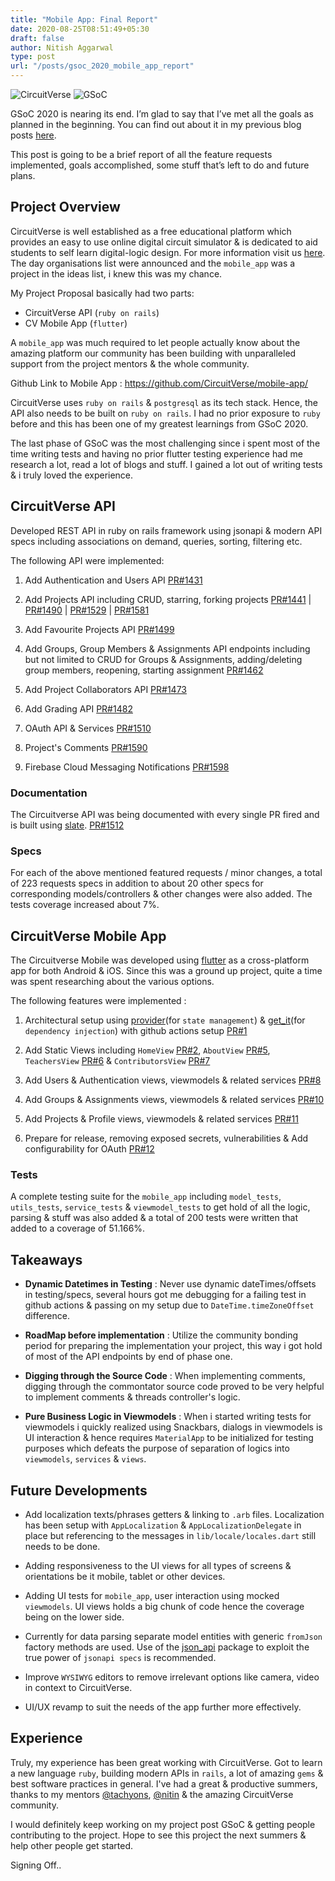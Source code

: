 ```yaml
---
title: "Mobile App: Final Report"
date: 2020-08-25T08:51:49+05:30
draft: false
author: Nitish Aggarwal
type: post
url: "/posts/gsoc_2020_mobile_app_report"
---
```


![CircuitVerse](/images/cv_cover.png)
![GSoC](/images/gsoc_cover.png)

GSoC 2020 is nearing its end. I’m glad to say that I’ve met all the goals as planned in the beginning. You can find out about it in my previous blog posts [here](https://nitish145.github.io/blog).

This post is going to be a brief report of all the feature requests implemented, goals accomplished, some stuff that’s left to do and future plans.

## Project Overview

CircuitVerse is well established as a free educational platform which provides an easy to use online digital circuit simulator & is dedicated to aid students to self learn digital-logic design. For more information visit us [here](http://circuitverse.org/). The day organisations list were announced and the `mobile_app` was a project in the ideas list, i knew this was my chance.

My Project Proposal basically had two parts:

- CircuitVerse API (`ruby on rails`)
- CV Mobile App (`flutter`)

A `mobile_app` was much required to let people actually know about the amazing platform our community has been building with unparalleled support from the project mentors & the whole community.

Github Link to Mobile App : https://github.com/CircuitVerse/mobile-app/

CircuitVerse uses `ruby on rails` & `postgresql` as its tech stack. Hence, the API also needs to be built on `ruby on rails`. I had no prior exposure to `ruby` before and this has been one of my greatest learnings from GSoC 2020.

The last phase of GSoC was the most challenging since i spent most of the time writing tests and having no prior flutter testing experience had me research a lot, read a lot of blogs and stuff. I gained a lot out of writing tests & i truly loved the experience.

## CircuitVerse API

Developed REST API in ruby on rails framework using jsonapi & modern API specs including associations on demand, queries, sorting, filtering etc.

The following API were implemented:

1. Add Authentication and Users API [PR#1431](https://github.com/CircuitVerse/CircuitVerse/pull/1431)

2. Add Projects API including CRUD, starring, forking projects [PR#1441](https://github.com/CircuitVerse/CircuitVerse/pull/1441) | [PR#1490](https://github.com/CircuitVerse/CircuitVerse/pull/1490) | [PR#1529](https://github.com/CircuitVerse/CircuitVerse/pull/1529) | [PR#1581](https://github.com/CircuitVerse/CircuitVerse/pull/1581)

3. Add Favourite Projects API [PR#1499](https://github.com/CircuitVerse/CircuitVerse/pull/1499)

4. Add Groups, Group Members & Assignments API endpoints including but not limited to CRUD for Groups & Assignments, adding/deleting group members, reopening, starting assignment [PR#1462](https://github.com/CircuitVerse/CircuitVerse/pull/1462)

5. Add Project Collaborators API [PR#1473](https://github.com/CircuitVerse/CircuitVerse/pull/1473)

6. Add Grading API [PR#1482](https://github.com/CircuitVerse/CircuitVerse/pull/1482)

7. OAuth API & Services [PR#1510](https://github.com/CircuitVerse/CircuitVerse/pull/1510)

8. Project's Comments [PR#1590](https://github.com/CircuitVerse/CircuitVerse/pull/1590)

9. Firebase Cloud Messaging Notifications [PR#1598](https://github.com/CircuitVerse/CircuitVerse/pull/1598)

### Documentation

The Circuitverse API was being documented with every single PR fired and is built using [slate](https://github.com/slatedocs/slate/). [PR#1512](https://github.com/CircuitVerse/CircuitVerse/pull/1512)

### Specs

For each of the above mentioned featured requests / minor changes, a total of 223 requests specs in addition to about 20 other specs for corresponding models/controllers & other changes were also added. The tests coverage increased about 7%.

## CircuitVerse Mobile App

The Circuitverse Mobile was developed using [flutter](http://flutter.dev/) as a cross-platform app for both Android & iOS. Since this was a ground up project, quite a time was spent researching about the various options.

The following features were implemented :

1. Architectural setup using [provider](https://pub.dev/packages/provider)(for `state management`) & [get_it](https://pub.dev/packages/get_it)(for `dependency injection`) with github actions setup [PR#1](https://github.com/CircuitVerse/mobile-app/pull/1)

2. Add Static Views including `HomeView` [PR#2](https://github.com/CircuitVerse/mobile-app/pull/2), `AboutView` [PR#5](https://github.com/CircuitVerse/mobile-app/pull/5), `TeachersView` [PR#6](https://github.com/CircuitVerse/mobile-app/pull/6) & `ContributorsView` [PR#7](https://github.com/CircuitVerse/mobile-app/pull/7)

3. Add Users & Authentication views, viewmodels & related services [PR#8](https://github.com/CircuitVerse/mobile-app/pull/8)

4. Add Groups & Assignments views, viewmodels & related services [PR#10](https://github.com/CircuitVerse/mobile-app/pull/10)

5. Add Projects & Profile views, viewmodels & related services [PR#11](https://github.com/CircuitVerse/mobile-app/pull/11)

6. Prepare for release, removing exposed secrets, vulnerabilities & Add configurability for OAuth [PR#12](https://github.com/CircuitVerse/mobile-app/pull/12)

### Tests

A complete testing suite for the `mobile_app` including `model_tests`, `utils_tests`, `service_tests` & `viewmodel_tests` to get hold of all the logic, parsing & stuff was also added & a total of 200 tests were written that added to a coverage of 51.166%.

## Takeaways

- **Dynamic Datetimes in Testing** : Never use dynamic dateTimes/offsets in testing/specs, several hours got me debugging for a failing test in github actions & passing on my setup due to `DateTime.timeZoneOffset` difference.

- **RoadMap before implementation** : Utilize the community bonding period for preparing the implementation your project, this way i got hold of most of the API endpoints by end of phase one.

- **Digging through the Source Code** : When implementing comments, digging through the commontator source code proved to be very helpful to implement comments & threads controller's logic.

- **Pure Business Logic in Viewmodels** : When i started writing tests for viewmodels i quickly realized using Snackbars, dialogs in viewmodels is UI interaction & hence requires `MaterialApp` to be initialized for testing purposes which defeats the purpose of separation of logics into `viewmodels`, `services` & `views`.

## Future Developments

- Add localization texts/phrases getters & linking to `.arb` files. Localization has been setup with `AppLocalization` & `AppLocalizationDelegate` in place but referencing to the messages in `lib/locale/locales.dart` still needs to be done.

- Adding responsiveness to the UI views for all types of screens & orientations be it mobile, tablet or other devices.

- Adding UI tests for `mobile_app`, user interaction using mocked `viewmodels`. UI views holds a big chunk of code hence the coverage being on the lower side.

- Currently for data parsing separate model entities with generic `fromJson` factory methods are used. Use of the [json_api](https://pub.dev/packages/json_api) package to exploit the true power of `jsonapi specs` is recommended.

- Improve `WYSIWYG` editors to remove irrelevant options like camera, video in context to CircuitVerse.

- UI/UX revamp to suit the needs of the app further more effectively.

## Experience

Truly, my experience has been great working with CircuitVerse. Got to learn a new language `ruby`, building modern APIs in `rails`, a lot of amazing `gems` & best software practices in general. I've had a great & productive summers, thanks to my mentors [@tachyons](https://github.com/tachyons), [@nitin](https://github.com/nitin10s) & the amazing CircuitVerse community.

I would definitely keep working on my project post GSoC & getting people contributing to the project. Hope to see this project the next summers & help other people get started.

Signing Off..
